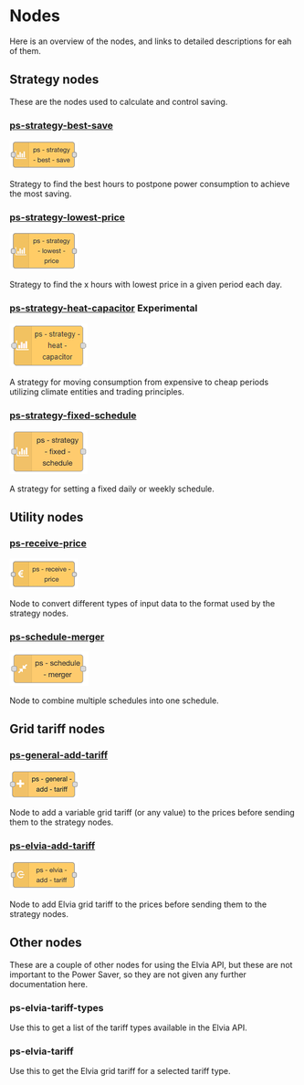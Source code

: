 <AdsenseAdd type="øverst"/>

# Nodes

Here is an overview of the nodes, and links to detailed descriptions for eah of them.

## Strategy nodes

These are the nodes used to calculate and control saving.

### [ps-strategy-best-save](./ps-strategy-best-save)

![ps-strategy-best-save](../images/node-ps-strategy-best-save.png)

Strategy to find the best hours to postpone power consumption to achieve the most saving.

### [ps-strategy-lowest-price](./ps-strategy-lowest-price)

![ps-strategy-lowest-price](../images/node-ps-strategy-lowest-price.png)

Strategy to find the x hours with lowest price in a given period each day.

### [ps-strategy-heat-capacitor](./ps-strategy-heat-capacitor) <Badge type="warning">Experimental</Badge>

![ps-strategy-heat-capacitor](../images/node-ps-strategy-heat-capacitor.png)

A strategy for moving consumption from expensive to cheap periods utilizing climate entities and trading principles.

### [ps-strategy-fixed-schedule](./ps-strategy-fixed-schedule)

![ps-strategy-fixed-schedule](../images/node-ps-strategy-fixed-schedule.png)

A strategy for setting a fixed daily or weekly schedule.

###

<AdsenseAdd type="artikkel"/>

## Utility nodes

### [ps-receive-price](./ps-receive-price)

![ps-receive-price](../images/node-ps-receive-price.png)

Node to convert different types of input data to the format used by the strategy nodes.

### [ps-schedule-merger](./ps-schedule-merger)

![ps-schedule-merger](../images/node-ps-schedule-merger.png)

Node to combine multiple schedules into one schedule.

## Grid tariff nodes

### [ps-general-add-tariff](./ps-general-add-tariff)

![ps-general-add-tariff](../images/node-ps-general-add-tariff.png)

Node to add a variable grid tariff (or any value) to the prices before sending them to the strategy nodes.

### [ps-elvia-add-tariff](./ps-elvia-add-tariff)

![ps-elvia-add-tariff](../images/node-ps-elvia-add-tariff.png)

Node to add Elvia grid tariff to the prices before sending them to the strategy nodes.

## Other nodes

These are a couple of other nodes for using the Elvia API, but these are not important to the Power Saver, so they are not given any further documentation here.

### ps-elvia-tariff-types

Use this to get a list of the tariff types available in the Elvia API.

### ps-elvia-tariff

Use this to get the Elvia grid tariff for a selected tariff type.

###

<AdsenseAdd type="nederst"/>
